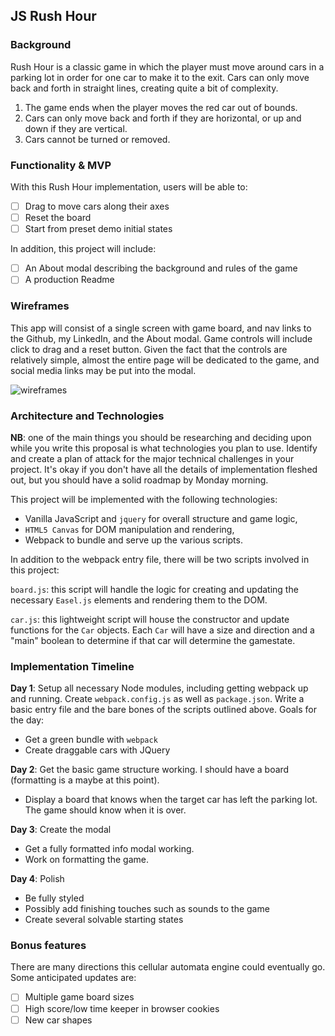 ## JS Rush Hour

### Background

Rush Hour is a classic game in which the player must move around cars in a parking lot in order for one car to make it to the exit. Cars can only move back and forth in straight lines, creating quite a bit of complexity.

1) The game ends when the player moves the red car out of bounds.
2) Cars can only move back and forth if they are horizontal, or up and down if they are vertical.
3) Cars cannot be turned or removed.

### Functionality & MVP  

With this Rush Hour implementation, users will be able to:

- [ ] Drag to move cars along their axes
- [ ] Reset the board
- [ ] Start from preset demo initial states

In addition, this project will include:

- [ ] An About modal describing the background and rules of the game
- [ ] A production Readme

### Wireframes

This app will consist of a single screen with game board, and nav links to the Github, my LinkedIn,
and the About modal.  Game controls will include click to drag and a reset button. Given the fact that the controls are relatively simple, almost the entire page will be dedicated to the game, and social media links may be put into the modal.

![wireframes](https://github.com/txie1993/JavaScript-Project/blob/master/wireframe.png?raw=true)

### Architecture and Technologies

**NB**: one of the main things you should be researching and deciding upon while you write this proposal is what technologies you plan to use.  Identify and create a plan of attack for the major technical challenges in your project.  It's okay if you don't have all the details of implementation fleshed out, but you should have a solid roadmap by Monday morning.

This project will be implemented with the following technologies:

- Vanilla JavaScript and `jquery` for overall structure and game logic,
- `HTML5 Canvas` for DOM manipulation and rendering,
- Webpack to bundle and serve up the various scripts.

In addition to the webpack entry file, there will be two scripts involved in this project:

`board.js`: this script will handle the logic for creating and updating the necessary `Easel.js` elements and rendering them to the DOM.

`car.js`: this lightweight script will house the constructor and update functions for the `Car` objects.  Each `Car` will have a size and direction and a "main" boolean to determine if that car will determine the gamestate.

### Implementation Timeline

**Day 1**: Setup all necessary Node modules, including getting webpack up and running.  Create `webpack.config.js` as well as `package.json`.  Write a basic entry file and the bare bones of the scripts outlined above.  Goals for the day:

- Get a green bundle with `webpack`
- Create draggable cars with JQuery

**Day 2**: Get the basic game structure working. I should have a board (formatting is a maybe at this point).

- Display a board that knows when the target car has left the parking lot. The game should know when it is over.

**Day 3**: Create the modal

- Get a fully formatted info modal working.
- Work on formatting the game.


**Day 4**: Polish

- Be fully styled
- Possibly add finishing touches such as sounds to the game
- Create several solvable starting states


### Bonus features

There are many directions this cellular automata engine could eventually go.  Some anticipated updates are:

- [ ] Multiple game board sizes
- [ ] High score/low time keeper in browser cookies
- [ ] New car shapes
